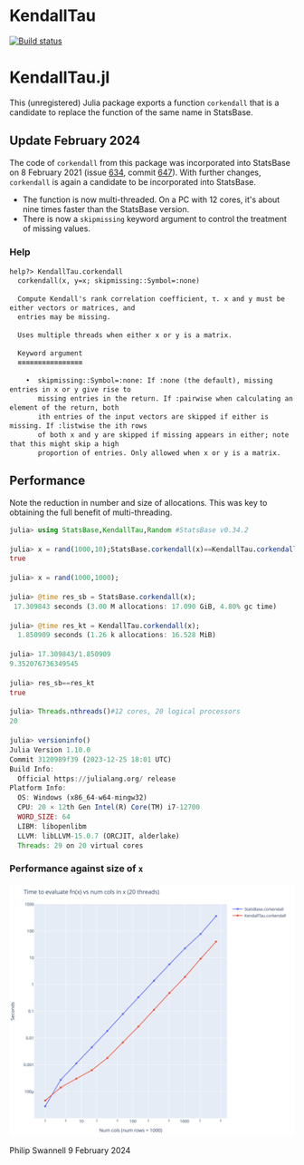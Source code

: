 # KendallTau

  [![Build status](https://github.com/PGS62/KendallTau.jl/workflows/CI/badge.svg)](https://github.com/PGS62/KendallTau.jl/actions?query=workflow%3ACI+branch%3Amain)

# KendallTau.jl

This (unregistered) Julia package exports a function `corkendall` that is a candidate to replace the function of the same name in StatsBase.

## Update February 2024
The code of `corkendall` from this package was incorporated into StatsBase on 8 February 2021 (issue [634](https://github.com/JuliaStats/StatsBase.jl/issues/634), commit [647](https://github.com/JuliaStats/StatsBase.jl/commit/11ac5b596405367b3217d3d962e22523fef9bb0d)).
With further changes, `corkendall` is again a candidate to be incorporated into StatsBase.

- The function is now multi-threaded. On a PC with 12 cores, it's about nine times faster than the StatsBase version.
- There is now a `skipmissing` keyword argument to control the treatment of missing values.

### Help
```
help?> KendallTau.corkendall
  corkendall(x, y=x; skipmissing::Symbol=:none)

  Compute Kendall's rank correlation coefficient, τ. x and y must be either vectors or matrices, and
  entries may be missing.

  Uses multiple threads when either x or y is a matrix.

  Keyword argument
  ≡≡≡≡≡≡≡≡≡≡≡≡≡≡≡≡

    •  skipmissing::Symbol=:none: If :none (the default), missing entries in x or y give rise to
       missing entries in the return. If :pairwise when calculating an element of the return, both
       ith entries of the input vectors are skipped if either is missing. If :listwise the ith rows
       of both x and y are skipped if missing appears in either; note that this might skip a high
       proportion of entries. Only allowed when x or y is a matrix.
```

## Performance
Note the reduction in number and size of allocations. This was key to obtaining the full benefit of multi-threading.
```julia
julia> using StatsBase,KendallTau,Random #StatsBase v0.34.2

julia> x = rand(1000,10);StatsBase.corkendall(x)==KendallTau.corkendall(x)#compile
true

julia> x = rand(1000,1000);

julia> @time res_sb = StatsBase.corkendall(x);
 17.309843 seconds (3.00 M allocations: 17.090 GiB, 4.80% gc time)

julia> @time res_kt = KendallTau.corkendall(x);
  1.850909 seconds (1.26 k allocations: 16.528 MiB)

julia> 17.309843/1.850909
9.352076736349545

julia> res_sb==res_kt
true

julia> Threads.nthreads()#12 cores, 20 logical processors
20

julia> versioninfo()
Julia Version 1.10.0
Commit 3120989f39 (2023-12-25 18:01 UTC)
Build Info:
  Official https://julialang.org/ release
Platform Info:
  OS: Windows (x86_64-w64-mingw32)
  CPU: 20 × 12th Gen Intel(R) Core(TM) i7-12700
  WORD_SIZE: 64
  LIBM: libopenlibm
  LLVM: libLLVM-15.0.7 (ORCJIT, alderlake)
  Threads: 29 on 20 virtual cores
```

### Performance against size of `x`
<img width="800" alt="image" src="plots/KendallTau vs StatsBase corkendall speed on 12 core 20 thread.svg">


Philip Swannell
9 February 2024
